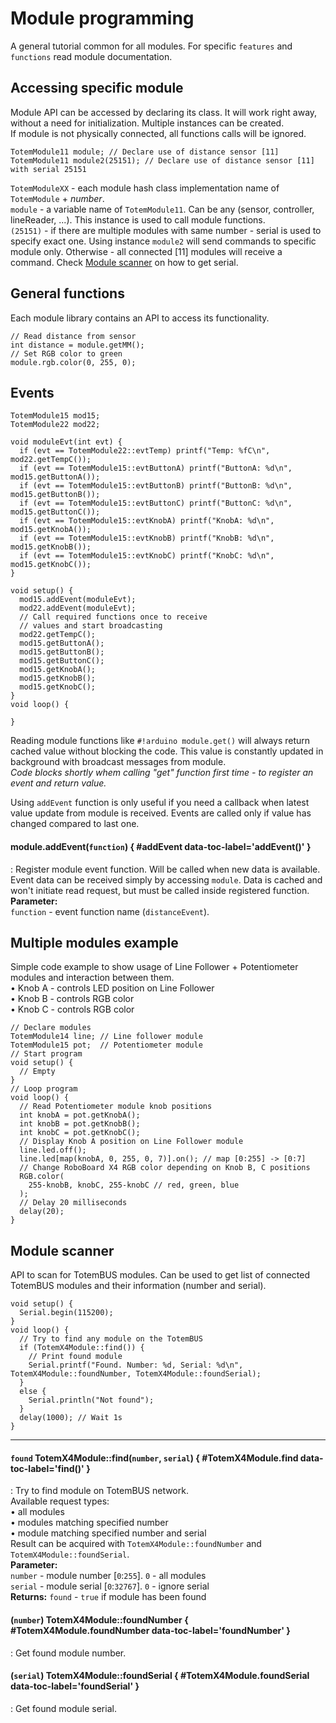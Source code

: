 # Module programming

A general tutorial common for all modules. For specific `features` and `functions` read module documentation.  

## Accessing specific module

Module API can be accessed by declaring its class. It will work right away, without a need for initialization. Multiple instances can be created.  
If module is not physically connected, all functions calls will be ignored.  

```arduino
TotemModule11 module; // Declare use of distance sensor [11]
TotemModule11 module2(25151); // Declare use of distance sensor [11] with serial 25151
```
`TotemModuleXX` - each module hash class implementation name of `TotemModule` + _number_.  
`module` - a variable name of `TotemModule11`. Can be any (sensor, controller, lineReader, ...). This instance is used to call module functions.  
`(25151)` - if there are multiple modules with same number - serial is used to specify exact one. Using instance `module2` will send commands to specific module only. Otherwise - all connected [11] modules will receive a command. Check [Module scanner](#module-scanner) on how to get serial.  

## General functions

Each module library contains an API to access its functionality.

```arduino title="Communicating with module"
// Read distance from sensor
int distance = module.getMM();
// Set RGB color to green
module.rgb.color(0, 255, 0);
```

## Events

```arduino
TotemModule15 mod15;
TotemModule22 mod22;

void moduleEvt(int evt) {
  if (evt == TotemModule22::evtTemp) printf("Temp: %fC\n", mod22.getTempC());
  if (evt == TotemModule15::evtButtonA) printf("ButtonA: %d\n", mod15.getButtonA());
  if (evt == TotemModule15::evtButtonB) printf("ButtonB: %d\n", mod15.getButtonB());
  if (evt == TotemModule15::evtButtonC) printf("ButtonC: %d\n", mod15.getButtonC());
  if (evt == TotemModule15::evtKnobA) printf("KnobA: %d\n", mod15.getKnobA());
  if (evt == TotemModule15::evtKnobB) printf("KnobB: %d\n", mod15.getKnobB());
  if (evt == TotemModule15::evtKnobC) printf("KnobC: %d\n", mod15.getKnobC());
}

void setup() {
  mod15.addEvent(moduleEvt);
  mod22.addEvent(moduleEvt);
  // Call required functions once to receive
  // values and start broadcasting
  mod22.getTempC();
  mod15.getButtonA();
  mod15.getButtonB();
  mod15.getButtonC();
  mod15.getKnobA();
  mod15.getKnobB();
  mod15.getKnobC();
}
void loop() {

}
```

Reading module functions like `#!arduino module.get()` will always return cached value without blocking the code. This value is constantly updated in background with broadcast messages from module.  
_Code blocks shortly whem calling "get" function first time - to register an event and return value._

Using `addEvent` function is only useful if you need a callback when latest value update from module is received. Events are called only if value has changed compared to last one.

#### module.addEvent(`function`) { #addEvent data-toc-label='addEvent()' }
: Register module event function. Will be called when new data is available.  
Event data can be received simply by accessing `module`. Data is cached and won't initiate read request, but must be called inside registered function.  
**Parameter:**  
`function` - event function name (`distanceEvent`).  

## Multiple modules example

Simple code example to show usage of Line Follower + Potentiometer modules and interaction between them.  
• Knob A - controls LED position on Line Follower  
• Knob B - controls RGB color  
• Knob C - controls RGB color  
```arduino
// Declare modules
TotemModule14 line; // Line follower module
TotemModule15 pot;  // Potentiometer module
// Start program
void setup() {
  // Empty
}
// Loop program
void loop() {
  // Read Potentiometer module knob positions
  int knobA = pot.getKnobA();
  int knobB = pot.getKnobB();
  int knobC = pot.getKnobC();
  // Display Knob A position on Line Follower module
  line.led.off();
  line.led[map(knobA, 0, 255, 0, 7)].on(); // map [0:255] -> [0:7]
  // Change RoboBoard X4 RGB color depending on Knob B, C positions
  RGB.color(
    255-knobB, knobC, 255-knobC // red, green, blue
  );
  // Delay 20 milliseconds
  delay(20);
}
```

## Module scanner

API to scan for TotemBUS modules. Can be used to get list of connected TotemBUS modules and their information (number and serial).  

```arduino
void setup() {
  Serial.begin(115200);
}
void loop() {
  // Try to find any module on the TotemBUS
  if (TotemX4Module::find()) {
    // Print found module
    Serial.printf("Found. Number: %d, Serial: %d\n", TotemX4Module::foundNumber, TotemX4Module::foundSerial);
  }
  else {
    Serial.println("Not found");
  }
  delay(1000); // Wait 1s
}
```

***

#### `found` TotemX4Module::find(`number`, `serial`) { #TotemX4Module.find data-toc-label='find()' }
: Try to find module on TotemBUS network.  
Available request types:  
• all modules  
• modules matching specified number  
• module matching specified number and serial  
Result can be acquired with `TotemX4Module::foundNumber` and `TotemX4Module::foundSerial`.  
**Parameter:**  
`number` - module number [`0`:`255`]. `0` - all modules  
`serial` - module serial [`0`:`32767`]. `0` - ignore serial  
**Returns:**
`found` - `true` if module has been found

#### (`number`) TotemX4Module::foundNumber { #TotemX4Module.foundNumber data-toc-label='foundNumber' }
: Get found module number.  

#### (`serial`) TotemX4Module::foundSerial { #TotemX4Module.foundSerial data-toc-label='foundSerial' }
: Get found module serial.  
